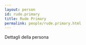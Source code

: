 ```yaml
---
layout: person
id: rude.primary
title: Rude Primary
permalink: people/rude.primary.html
---
```


Dettagli della persona
